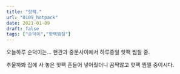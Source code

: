```yaml
---
title: "핫팩."
url: "0109_hotpack"
date: 2021-01-09
draft: false
tags: ["순덕이","핫팩찜질"]
---
```

오늘하루 순덕이는... 현관과 중문사이에서 하루종일 핫팩 찜질 중.

추울까봐 집에 사 놓은 핫팩 흔들어 넣어줬더니 꼼짝않고 핫팩 찜찔 중이시다.
